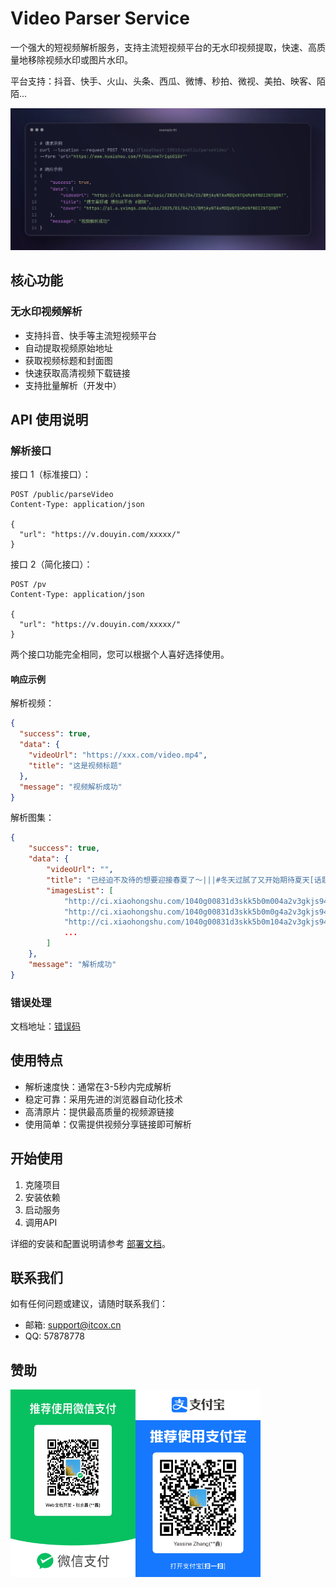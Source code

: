# Video Parser Service

一个强大的短视频解析服务，支持主流短视频平台的无水印视频提取，快速、高质量地移除视频水印或图片水印。

平台支持：抖音、快手、火山、头条、西瓜、微博、秒拍、微视、美拍、映客、陌陌...

![](./docs/images/screenshot.png)

## 核心功能

### 无水印视频解析

- 支持抖音、快手等主流短视频平台
- 自动提取视频原始地址
- 获取视频标题和封面图
- 快速获取高清视频下载链接
- 支持批量解析（开发中）

## API 使用说明

### 解析接口

接口 1（标准接口）：

```http
POST /public/parseVideo
Content-Type: application/json

{
  "url": "https://v.douyin.com/xxxxx/"
}
```

接口 2（简化接口）：

```http
POST /pv
Content-Type: application/json

{
  "url": "https://v.douyin.com/xxxxx/"
}
```

两个接口功能完全相同，您可以根据个人喜好选择使用。

#### 响应示例

解析视频：

```json
{
  "success": true,
  "data": {
    "videoUrl": "https://xxx.com/video.mp4",
    "title": "这是视频标题"
  },
  "message": "视频解析成功"
}
```

解析图集：

```json
{
    "success": true,
    "data": {
        "videoUrl": "",
        "title": "已经迫不及待的想要迎接春夏了～|||#冬天过腻了又开始期待夏天[话题]#+#开始期待夏天了[话题]#+#拍出氛围感[话题]#+#来拍照了[话题]#\n我+想+穿+漂亮+裙子+了+咧\n•̥+ˍ+•",
        "imagesList": [
            "http://ci.xiaohongshu.com/1040g00831d3skk5b0m004a2v3gkjs94dlto4rfo?imageView2/2/w/1080/format/jpg",
            "http://ci.xiaohongshu.com/1040g00831d3skk5b0m0g4a2v3gkjs94d48qa69g?imageView2/2/w/1080/format/jpg",
            "http://ci.xiaohongshu.com/1040g00831d3skk5b0m104a2v3gkjs94dpedumg0?imageView2/2/w/1080/format/jpg"
            ...
        ]
    },
    "message": "解析成功"
}
```

### 错误处理

文档地址：[错误码](./docs/ERROR_CODE.md)

## 使用特点

- 解析速度快：通常在3-5秒内完成解析
- 稳定可靠：采用先进的浏览器自动化技术
- 高清原片：提供最高质量的视频源链接
- 使用简单：仅需提供视频分享链接即可解析

## 开始使用

1. 克隆项目
2. 安装依赖
3. 启动服务
4. 调用API

详细的安装和配置说明请参考 [部署文档](./docs/DEPLOYMENT.md)。

## 联系我们

如有任何问题或建议，请随时联系我们：

- 邮箱: support@itcox.cn
- QQ: 57878778

## 赞助

<p style="display: flex;">
    <img src="./docs/images/wechat-pay.png" alt="赞助码" width="200">
    <img src="./docs/images/alipay.png" alt="赞助码" width="200">
</p>
